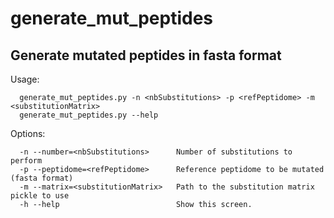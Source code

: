 # generate_mut_peptides
## Generate mutated peptides in fasta format
Usage:
```
  generate_mut_peptides.py -n <nbSubstitutions> -p <refPeptidome> -m <substitutionMatrix>
  generate_mut_peptides.py --help
```
Options:
```
  -n --number=<nbSubstitutions>      Number of substitutions to perform
  -p --peptidome=<refPeptidome>      Reference peptidome to be mutated (fasta format) 
  -m --matrix=<substitutionMatrix>   Path to the substitution matrix pickle to use
  -h --help                          Show this screen.
```